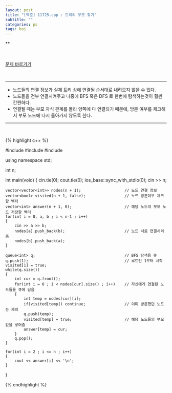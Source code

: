 ```yaml
---
layout: post
title: "[백준] 11725.cpp : 트리의 부모 찾기"
subtitle: ""
categories: ps
tags: boj
---
```


**

<br>

[문제 바로가기](https://www.acmicpc.net/problem/11725)

<br>

---

- 노드들의 연결 정보가 실제 트리 상에 연결될 순서대로 내려오지 않을 수 있다.
- 노드들을 전부 연결시켜주고 나중에 BFS 혹은 DFS 로 한번에 탐색하는것이 훨씬 간편하다.
- 연결될 때는 부모 자식 관계를 몰라 양쪽에 다 연결되기 때문에, 방문 여부를 체크해서 부모 노드에 다시 돌아가지 않도록 한다.

---
<br>

{% highlight c++ %}

#include <iostream>
#include <vector>
#include <queue>

using namespace std;

int n;

int main(void)
{
    cin.tie(0);
    cout.tie(0);
    ios_base::sync_with_stdio(0);
    cin >> n;

    vector<vector<int>> nodes(n + 1);                   // 노드 연결 정보
    vector<bool> visited(n + 1, false);                 // 노드 방문여부 체크할 벡터
    vector<int> answer(n + 1, 0);                       // 해당 노드의 부모 노드 저장할 벡터
    for(int i = 0, a, b ; i < n-1 ; i++)
    {
        cin >> a >> b;
        nodes[a].push_back(b);                          // 노드 서로 연결시켜줌
        nodes[b].push_back(a);
    }

    queue<int> q;                                       // BFS 탐색용 큐
    q.push(1);                                          // 루트인 1부터 시작
    visited[1] = true;
    while(q.size())
    {
        int cur = q.front();
        for(int i = 0 ; i < nodes[cur].size() ; i++)    // 자신에게 연결된 노드들을 큐에 담음
        {
            int temp = nodes[cur][i];
            if(visited[temp]) continue;                 // 이미 방문했던 노드는 제외
            q.push(temp);
            visited[temp] = true;                       // 해당 노드들의 부모값을 넣어줌
            answer[temp] = cur;
        }
        q.pop();
    }

    for(int i = 2 ; i <= n ; i++)
    {
        cout << answer[i] << '\n';
    }
}

{% endhighlight %}

